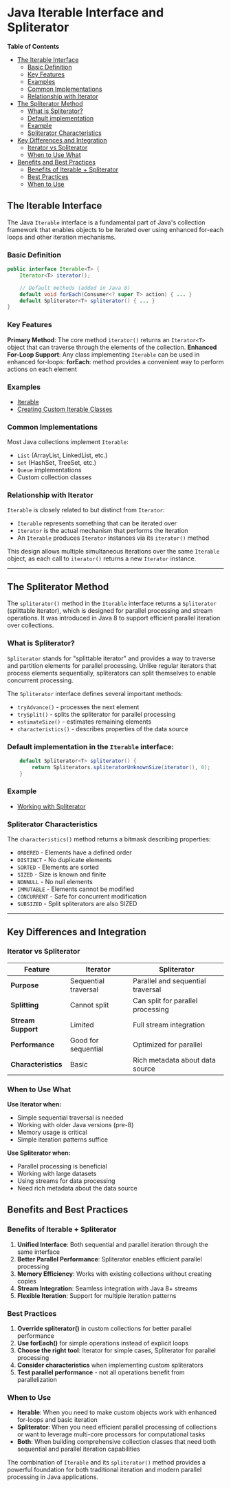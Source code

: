 # Java Iterable Interface and Spliterator

**Table of Contents**

- [The Iterable Interface](#the-iterable-interface)
    - [Basic Definition](#basic-definition)
    - [Key Features](#key-features)
    - [Examples](#examples)
    - [Common Implementations](#common-implementations)
    - [Relationship with Iterator](#relationship-with-iterator)
- [The Spliterator Method](#the-spliterator-method)
    - [What is Spliterator?](#what-is-spliterator)
    - [Default implementation](#default-implementation-in-the-iterable-interface)
    - [Example](#example)
    - [Spliterator Characteristics](#spliterator-characteristics)
- [Key Differences and Integration](#key-differences-and-integration)
    - [Iterator vs Spliterator](#iterator-vs-spliterator)
    - [When to Use What](#when-to-use-what)
- [Benefits and Best Practices](#benefits-and-best-practices)
    - [Benefits of Iterable + Spliterator](#benefits-of-iterable--spliterator)
    - [Best Practices](#best-practices)
    - [When to Use](#when-to-use)

## The Iterable Interface

The Java `Iterable` interface is a fundamental part of Java's collection framework that enables objects to be iterated over using enhanced for-each loops and other iteration mechanisms.

### Basic Definition

```java
public interface Iterable<T> {
    Iterator<T> iterator();

    // Default methods (added in Java 8)
    default void forEach(Consumer<? super T> action) { ... }
    default Spliterator<T> spliterator() { ... }
}
```

### Key Features

**Primary Method**: The core method `iterator()` returns an `Iterator<T>` object that can traverse through the elements of the collection.
**Enhanced For-Loop Support**: Any class implementing `Iterable` can be used in enhanced for-loops:
**forEach**: method provides a convenient way to perform actions on each element

### Examples
- [Iterable](src/course5/Iterable_L7/IterableExample.java)
- [Creating Custom Iterable Classes](src/course5/Iterable_L7/CustomIterable.java)

### Common Implementations

Most Java collections implement `Iterable`:

- `List` (ArrayList, LinkedList, etc.)
- `Set` (HashSet, TreeSet, etc.)
- `Queue` implementations
- Custom collection classes


### Relationship with Iterator

`Iterable` is closely related to but distinct from `Iterator`:

- `Iterable` represents something that can be iterated over
- `Iterator` is the actual mechanism that performs the iteration
- An `Iterable` produces `Iterator` instances via its `iterator()` method

This design allows multiple simultaneous iterations over the same `Iterable` object, as each call to `iterator()` returns a new `Iterator` instance.

---

## The Spliterator Method

The `spliterator()` method in the `Iterable` interface returns a `Spliterator` (splittable iterator), which is designed for parallel processing and stream operations. It was introduced in Java 8 to support efficient parallel iteration over collections.

### What is Spliterator?

`Spliterator` stands for "splittable iterator" and provides a way to traverse and partition elements for parallel processing. Unlike regular iterators that process elements sequentially, spliterators can split themselves to enable concurrent processing.

The `Spliterator` interface defines several important methods:
- `tryAdvance()` - processes the next element
- `trySplit()` - splits the spliterator for parallel processing
- `estimateSize()` - estimates remaining elements
- `characteristics()` - describes properties of the data source

### Default implementation in the `Iterable` interface:

```java
    default Spliterator<T> spliterator() {
        return Spliterators.spliteratorUnknownSize(iterator(), 0);
    }
```

### Example
- [Working with Spliterator]() 


### Spliterator Characteristics

The `characteristics()` method returns a bitmask describing properties:

- `ORDERED` - Elements have a defined order
- `DISTINCT` - No duplicate elements
- `SORTED` - Elements are sorted
- `SIZED` - Size is known and finite
- `NONNULL` - No null elements
- `IMMUTABLE` - Elements cannot be modified
- `CONCURRENT` - Safe for concurrent modification
- `SUBSIZED` - Split spliterators are also SIZED

---

## Key Differences and Integration

### Iterator vs Spliterator

| Feature             | Iterator             | Spliterator                       |
|---------------------|----------------------|-----------------------------------|
| **Purpose**         | Sequential traversal | Parallel and sequential traversal |
| **Splitting**       | Cannot split         | Can split for parallel processing |
| **Stream Support**  | Limited              | Full stream integration           |
| **Performance**     | Good for sequential  | Optimized for parallel            |
| **Characteristics** | Basic                | Rich metadata about data source   |

### When to Use What

**Use Iterator when:**

- Simple sequential traversal is needed
- Working with older Java versions (pre-8)
- Memory usage is critical
- Simple iteration patterns suffice

**Use Spliterator when:**

- Parallel processing is beneficial
- Working with large datasets
- Using streams for data processing
- Need rich metadata about the data source

## Benefits and Best Practices

### Benefits of Iterable + Spliterator

1. **Unified Interface**: Both sequential and parallel iteration through the same interface
2. **Better Parallel Performance**: Spliterator enables efficient parallel processing
3. **Memory Efficiency**: Works with existing collections without creating copies
4. **Stream Integration**: Seamless integration with Java 8+ streams
5. **Flexible Iteration**: Support for multiple iteration patterns

### Best Practices

1. **Override spliterator()** in custom collections for better parallel performance
2. **Use forEach()** for simple operations instead of explicit loops
3. **Choose the right tool**: Iterator for simple cases, Spliterator for parallel processing
4. **Consider characteristics** when implementing custom spliterators
5. **Test parallel performance** - not all operations benefit from parallelization

### When to Use

- **Iterable**: When you need to make custom objects work with enhanced for-loops and basic iteration
- **Spliterator**: When you need efficient parallel processing of collections or want to leverage multi-core processors for computational tasks
- **Both**: When building comprehensive collection classes that need both sequential and parallel iteration capabilities

The combination of `Iterable` and its `spliterator()` method provides a powerful foundation for both traditional iteration and modern parallel processing in Java applications.
